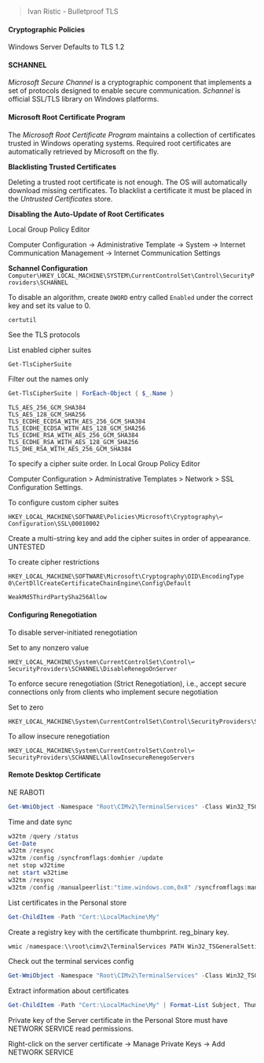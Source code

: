 
> Ivan Ristic - Bulletproof TLS
#### Cryptographic Policies

Windows Server Defaults to TLS 1.2


#### SCHANNEL

*Microsoft Secure Channel* is a cryptographic component that implements a set of protocols designed to enable secure communication. *Schannel* is official SSL/TLS library on Windows platforms. 

#### Microsoft Root Certificate Program

The *Microsoft Root Certificate Program* maintains a collection of certificates trusted in Windows operating systems. Required root certificates are automatically retrieved by Microsoft on the fly.

**Blacklisting Trusted Certificates**

Deleting a trusted root certificate is not enough. The OS will automatically download missing certificates. To blacklist a certificate it must be placed in the *Untrusted Certificates* store.

**Disabling the Auto-Update of Root Certificates**

Local Group Policy Editor

Computer Configuration -> Administrative Template -> System -> Internet Communication Management -> Internet Communication Settings

**Schannel Configuration**
`Computer\HKEY_LOCAL_MACHINE\SYSTEM\CurrentControlSet\Control\SecurityProviders\SCHANNEL`

To disable an algorithm, create `DWORD` entry called `Enabled` under the correct key and set its value to 0.

`certutil`

See the TLS protocols

List enabled cipher suites

```powershell
Get-TlsCipherSuite
```

Filter out the names only

```powershell
Get-TlsCipherSuite | ForEach-Object { $_.Name }
```

```
TLS_AES_256_GCM_SHA384
TLS_AES_128_GCM_SHA256
TLS_ECDHE_ECDSA_WITH_AES_256_GCM_SHA384
TLS_ECDHE_ECDSA_WITH_AES_128_GCM_SHA256
TLS_ECDHE_RSA_WITH_AES_256_GCM_SHA384
TLS_ECDHE_RSA_WITH_AES_128_GCM_SHA256
TLS_DHE_RSA_WITH_AES_256_GCM_SHA384
```

To specify a cipher suite order. In Local Group Policy Editor

Computer Configuration > Administrative Templates > Network > SSL Configuration Settings.

To configure custom cipher suites

`HKEY_LOCAL_MACHINE\SOFTWARE\Policies\Microsoft\Cryptography\↩ Configuration\SSL\00010002`

Create a multi-string key and add the cipher suites in order of appearance. UNTESTED

To create cipher restrictions

```
HKEY_LOCAL_MACHINE\SOFTWARE\Microsoft\Cryptography\OID\EncodingType 0\CertDllCreateCertificateChainEngine\Config\Default
```

`WeakMd5ThirdPartySha256Allow`

#### Configuring Renegotiation

To disable server-initiated renegotiation

Set to any nonzero value

```
HKEY_LOCAL_MACHINE\System\CurrentControlSet\Control\↩ SecurityProviders\SCHANNEL\DisableRenegoOnServer
```

To enforce secure renegotiation (Strict Renegotiation), i.e., accept secure connections only from clients who implement secure negotiation

Set to zero

```
HKEY_LOCAL_MACHINE\System\CurrentControlSet\Control\SecurityProviders\SCHANNEL\AllowInsecureRenegoClients
```

To allow insecure renegotiation

```
HKEY_LOCAL_MACHINE\System\CurrentControlSet\Control\↩ SecurityProviders\SCHANNEL\AllowInsecureRenegoServers
```
#### Remote Desktop Certificate

NE RABOTI

```powershell
Get-WmiObject -Namespace "Root\CIMv2\TerminalServices" -Class Win32_TSGeneralSetting
```

Time and date sync

```powershell
w32tm /query /status
Get-Date
w32tm /resync
w32tm /config /syncfromflags:domhier /update
net stop w32time
net start w32time
w32tm /resync
w32tm /config /manualpeerlist:"time.windows.com,0x8" /syncfromflags:manual /reliable:YES /update
```

List certificates in the Personal store

```powershell
Get-ChildItem -Path "Cert:\LocalMachine\My"
```

Create a registry key with the certificate thumbprint. reg_binary key.

```powershell
wmic /namespace:\\root\cimv2\TerminalServices PATH Win32_TSGeneralSetting Set SSLCertificateSHA1Hash="6fc82fb0d88a15daa30795c8f7b00977d3277606"
```

Check out the terminal services config

```powershell
Get-WmiObject -Namespace "Root\CIMv2\TerminalServices" -Class Win32_TSGeneralSetting
```

Extract information about certificates

```powershell
Get-ChildItem -Path "Cert:\LocalMachine\My" | Format-List Subject, Thumbprint, HasPrivateKey, EnhancedKeyUsageList
```

Private key of the Server certificate in the Personal Store must have NETWORK SERVICE read permissions.

Right-click on the server certificate -> Manage Private Keys -> Add NETWORK SERVICE

